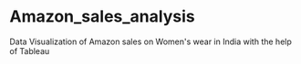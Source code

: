 # Amazon_sales_analysis
Data Visualization of Amazon sales on Women's wear in India with the help of Tableau
